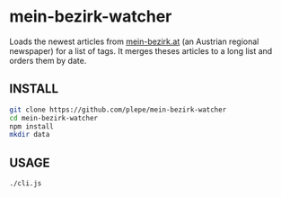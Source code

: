 # mein-bezirk-watcher
Loads the newest articles from [mein-bezirk.at](https://mein-bezirk.at) (an Austrian regional newspaper) for a list of tags. It merges theses articles to a long list and orders them by date.

## INSTALL
```sh
git clone https://github.com/plepe/mein-bezirk-watcher
cd mein-bezirk-watcher
npm install
mkdir data
```

## USAGE
```sh
./cli.js
```

